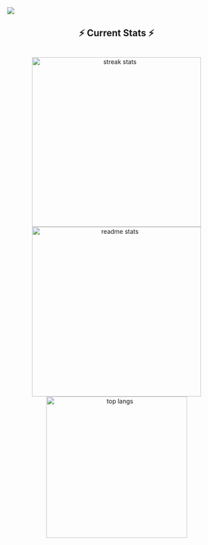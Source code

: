 <img src="https://github-readme-stats.vercel.app/api?username=i-am-amrendra&show_icons=true&show=reviews,prs_merged,prs_merged_percentage&theme=dark" />
  <h2 align="center">⚡ Current Stats ⚡</h2>
<br>
<div align=center>
  <img width=390 src="https://streak-stats.demolab.com/?user=i-am-amrendra&count_private=true&theme=react&border_radius=10" alt="streak stats"/>
  <img width=390 src="https://github-readme-stats.vercel.app/api?username=i-am-amrendra&show_icons=true&theme=react&rank_icon=github&border_radius=10" alt="readme stats" />
  <img width=325 align="center" src="https://github-readme-stats.vercel.app/api/top-langs/?username=i-am-amrendra&hide=HTML&langs_count=8&layout=compact&theme=react&border_radius=10&size_weight=0.5&count_weight=0.5&exclude_repo=github-readme-stats" alt="top langs" />
</div>

  <br/>

<br/><br/>
